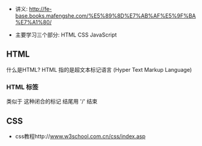 - 讲义: http://fe-base.books.mafengshe.com/%E5%89%8D%E7%AB%AF%E5%9F%BA%E7%A1%80/

- 主要学习三个部分: HTML CSS JavaScript

## HTML
什么是HTML?
HTML 指的是超文本标记语言 (Hyper Text Markup Language)

### HTML 标签
类似于<html></html> 这种闭合的标记 结尾用 '/' 结束


## CSS
- css教程http://www.w3school.com.cn/css/index.asp
